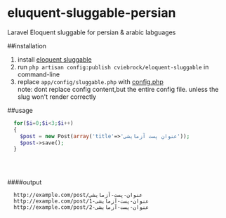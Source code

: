 eluquent-sluggable-persian
==========================

Laravel Eloquent sluggable for persian &amp; arabic labguages

##installation

1. install [eloquent sluggable](https://github.com/cviebrock/eloquent-sluggable)
2. run `php artisan config:publish cviebrock/eloquent-sluggable` in command-line
3. replace `app/config/sluggable.php` with [config.php](https://github.com/morilog/eluquent-sluggable-persian/blob/master/config.php)   
note: dont replace config content,but the entire config file. unless the slug won't render correctly 



##usage

```php
  for($i=0;$i<3;$i++)
  {
    $post = new Post(array('title'=>'عنوان پست آزمایشی'));
    $post->save();
  }
  
  
    
```
####output

      http://example.com/post/عنوان-پست-آزمایشی
      http://example.com/post/عنوان-پست-آزمایشی-1
      http://example.com/post/عنوان-پست-آزمایشی-2
